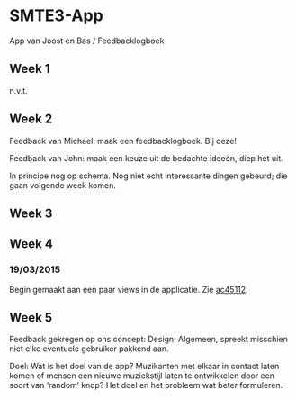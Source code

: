 # SMTE3-App
App van Joost en Bas / Feedbacklogboek

## Week 1
n.v.t.

## Week 2
Feedback van Michael: maak een feedbacklogboek. Bij deze!

Feedback van John: maak een keuze uit de bedachte ideeën, diep het uit.

In principe nog op schema. Nog niet echt interessante dingen gebeurd; die gaan volgende week komen.

## Week 3

## Week 4
### 19/03/2015
Begin gemaakt aan een paar views in de applicatie. Zie [ac45112](https://github.com/BasThomas/SMTE3-App/commit/ac45112e757a4d5bd3d74e63e25707f12f66ac0f).

## Week 5
Feedback gekregen op ons concept:
Design: Algemeen, spreekt misschien niet elke eventuele gebruiker pakkend aan.

Doel: Wat is het doel van de app? Muzikanten met elkaar in contact laten komen of mensen een nieuwe muziekstijl laten te ontwikkelen door een soort van ‘random’ knop? Het doel en het probleem wat beter formuleren.
